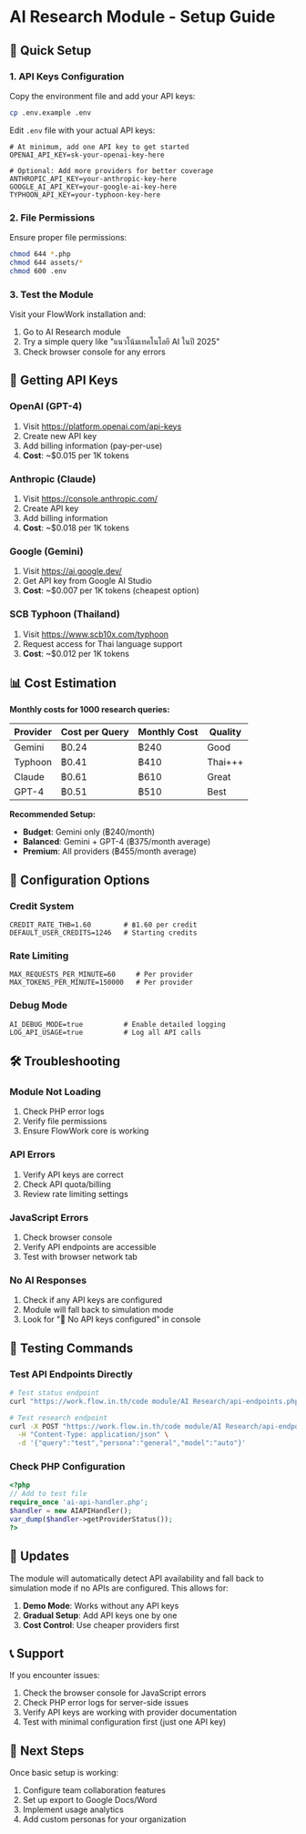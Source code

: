 # AI Research Module - Setup Guide

## 🚀 Quick Setup

### 1. API Keys Configuration

Copy the environment file and add your API keys:

```bash
cp .env.example .env
```

Edit `.env` file with your actual API keys:

```env
# At minimum, add one API key to get started
OPENAI_API_KEY=sk-your-openai-key-here

# Optional: Add more providers for better coverage
ANTHROPIC_API_KEY=your-anthropic-key-here
GOOGLE_AI_API_KEY=your-google-ai-key-here
TYPHOON_API_KEY=your-typhoon-key-here
```

### 2. File Permissions

Ensure proper file permissions:

```bash
chmod 644 *.php
chmod 644 assets/*
chmod 600 .env
```

### 3. Test the Module

Visit your FlowWork installation and:

1. Go to AI Research module
2. Try a simple query like "แนวโน้มเทคโนโลยี AI ในปี 2025"
3. Check browser console for any errors

## 🔑 Getting API Keys

### OpenAI (GPT-4)
1. Visit https://platform.openai.com/api-keys
2. Create new API key
3. Add billing information (pay-per-use)
4. **Cost**: ~$0.015 per 1K tokens

### Anthropic (Claude)
1. Visit https://console.anthropic.com/
2. Create API key
3. Add billing information
4. **Cost**: ~$0.018 per 1K tokens

### Google (Gemini)
1. Visit https://ai.google.dev/
2. Get API key from Google AI Studio
3. **Cost**: ~$0.007 per 1K tokens (cheapest option)

### SCB Typhoon (Thailand)
1. Visit https://www.scb10x.com/typhoon
2. Request access for Thai language support
3. **Cost**: ~$0.012 per 1K tokens

## 📊 Cost Estimation

**Monthly costs for 1000 research queries:**

| Provider | Cost per Query | Monthly Cost | Quality |
|----------|---------------|--------------|---------|
| Gemini   | ฿0.24        | ฿240         | Good    |
| Typhoon  | ฿0.41        | ฿410         | Thai+++ |
| Claude   | ฿0.61        | ฿610         | Great   |
| GPT-4    | ฿0.51        | ฿510         | Best    |

**Recommended Setup:**
- **Budget**: Gemini only (฿240/month)
- **Balanced**: Gemini + GPT-4 (฿375/month average)
- **Premium**: All providers (฿455/month average)

## 🔧 Configuration Options

### Credit System
```env
CREDIT_RATE_THB=1.60        # ฿1.60 per credit
DEFAULT_USER_CREDITS=1246   # Starting credits
```

### Rate Limiting
```env
MAX_REQUESTS_PER_MINUTE=60     # Per provider
MAX_TOKENS_PER_MINUTE=150000   # Per provider
```

### Debug Mode
```env
AI_DEBUG_MODE=true          # Enable detailed logging
LOG_API_USAGE=true          # Log all API calls
```

## 🛠️ Troubleshooting

### Module Not Loading
1. Check PHP error logs
2. Verify file permissions
3. Ensure FlowWork core is working

### API Errors
1. Verify API keys are correct
2. Check API quota/billing
3. Review rate limiting settings

### JavaScript Errors
1. Check browser console
2. Verify API endpoints are accessible
3. Test with browser network tab

### No AI Responses
1. Check if any API keys are configured
2. Module will fall back to simulation mode
3. Look for "📝 No API keys configured" in console

## 📝 Testing Commands

### Test API Endpoints Directly
```bash
# Test status endpoint
curl "https://work.flow.in.th/code module/AI Research/api-endpoints.php?action=status"

# Test research endpoint
curl -X POST "https://work.flow.in.th/code module/AI Research/api-endpoints.php?action=research" \
  -H "Content-Type: application/json" \
  -d '{"query":"test","persona":"general","model":"auto"}'
```

### Check PHP Configuration
```php
<?php
// Add to test file
require_once 'ai-api-handler.php';
$handler = new AIAPIHandler();
var_dump($handler->getProviderStatus());
?>
```

## 🔄 Updates

The module will automatically detect API availability and fall back to simulation mode if no APIs are configured. This allows for:

1. **Demo Mode**: Works without any API keys
2. **Gradual Setup**: Add API keys one by one
3. **Cost Control**: Use cheaper providers first

## 📞 Support

If you encounter issues:

1. Check the browser console for JavaScript errors
2. Check PHP error logs for server-side issues
3. Verify API keys are working with provider documentation
4. Test with minimal configuration first (just one API key)

## 🚀 Next Steps

Once basic setup is working:

1. Configure team collaboration features
2. Set up export to Google Docs/Word
3. Implement usage analytics
4. Add custom personas for your organization